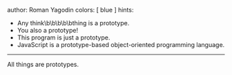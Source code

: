 author: Roman Yagodin
colors: [ blue ]
hints:
  - Any think\b\b\b\b\bthing is a prototype.
  - You also a prototype!
  - This program is just a prototype.
  - JavaScript is a prototype-based object-oriented programming language.
---
All things are prototypes.
